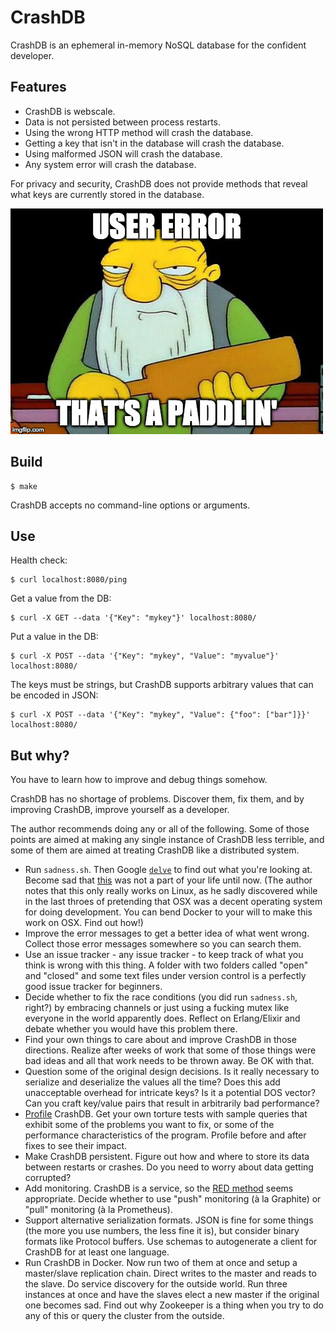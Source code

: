 # CrashDB

CrashDB is an ephemeral in-memory NoSQL database for the confident developer.

## Features

- CrashDB is webscale.
- Data is not persisted between process restarts.
- Using the wrong HTTP method will crash the database.
- Getting a key that isn't in the database will crash the database.
- Using malformed JSON will crash the database.
- Any system error will crash the database.

For privacy and security, CrashDB does not provide methods that reveal what
keys are currently stored in the database.

![That's a paddlin'](https://raw.githubusercontent.com/gunnihinn/crashdb/master/static/crashdb.jpg)

## Build

    $ make

CrashDB accepts no command-line options or arguments.

## Use

Health check:

    $ curl localhost:8080/ping

Get a value from the DB:

    $ curl -X GET --data '{"Key": "mykey"}' localhost:8080/

Put a value in the DB:

    $ curl -X POST --data '{"Key": "mykey", "Value": "myvalue"}' localhost:8080/

The keys must be strings, but CrashDB supports arbitrary values that can be
encoded in JSON:

    $ curl -X POST --data '{"Key": "mykey", "Value": {"foo": ["bar"]}}' localhost:8080/

## But why?

You have to learn how to improve and debug things somehow.

CrashDB has no shortage of problems. Discover them, fix them, and by improving
CrashDB, improve yourself as a developer.

The author recommends doing any or all of the following. Some of those points
are aimed at making any single instance of CrashDB less terrible, and some of
them are aimed at treating CrashDB like a distributed system.

- Run `sadness.sh`. Then Google [`delve`](https://github.com/derekparker/delve)
  to find out what you're looking at.  Become sad that
  [this](https://fntlnz.wtf/post/gopostmortem/) was not a part of your life
  until now. (The author notes that this only really works on Linux, as he
  sadly discovered while in the last throes of pretending that OSX was a decent
  operating system for doing development. You can bend Docker to your will to
  make this work on OSX. Find out how!)
- Improve the error messages to get a better idea of what went wrong. Collect
  those error messages somewhere so you can search them.
- Use an issue tracker - any issue tracker - to keep track of what you think is
  wrong with this thing. A folder with two folders called "open" and "closed"
  and some text files under version control is a perfectly good issue tracker
  for beginners.
- Decide whether to fix the race conditions (you did run `sadness.sh`, right?)
  by embracing channels or just using a fucking mutex like everyone in the
  world apparently does. Reflect on Erlang/Elixir and debate whether you would
  have this problem there.
- Find your own things to care about and improve CrashDB in those directions.
  Realize after weeks of work that some of those things were bad ideas and all
  that work needs to be thrown away. Be OK with that.
- Question some of the original design decisions. Is it really necessary to
  serialize and deserialize the values all the time? Does this add unacceptable
  overhead for intricate keys? Is it a potential DOS vector? Can you craft
  key/value pairs that result in arbitrarily bad performance?
- [Profile](https://blog.golang.org/profiling-go-programs) CrashDB. Get your
  own torture tests with sample queries that exhibit some of the problems you
  want to fix, or some of the performance characteristics of the program.
  Profile before and after fixes to see their impact.
- Make CrashDB persistent. Figure out how and where to store its data between
  restarts or crashes. Do you need to worry about data getting corrupted?
- Add monitoring. CrashDB is a service, so the
  [RED method](https://www.weave.works/blog/the-red-method-key-metrics-for-microservices-architecture/)
  seems appropriate. Decide whether to use "push" monitoring (à la Graphite) or
  "pull" monitoring (à la Prometheus).
- Support alternative serialization formats. JSON is fine for some things (the
  more you use numbers, the less fine it is), but consider binary formats like
  Protocol buffers. Use schemas to autogenerate a client for CrashDB for at
  least one language.
- Run CrashDB in Docker. Now run two of them at once and setup a master/slave
  replication chain. Direct writes to the master and reads to the slave. Do
  service discovery for the outside world. Run three instances at once and have
  the slaves elect a new master if the original one becomes sad. Find out why
  Zookeeper is a thing when you try to do any of this or query the cluster from
  the outside.

